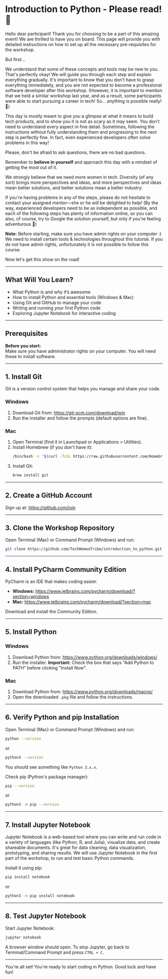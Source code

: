 # Introduction to Python - Please read! 🙂

Hello dear participant! Thank you for choosing to be a part of this amazing event! We are thrilled to have you on board.
This page will provide you with detailed instructions on how to set up all the necessary pre-requisites for the workshop.

But first...

We understand that some of these concepts and tools may be new to you. That's perfectly okay! We will guide you through each step and explain everything gradually. It's important to know that you don't have to grasp everything immediately, and you are not expected to become a professional software developer after this workshop.
(However, it is important to mention that we held a similar workshop last year, and as a result, some participants were able to start pursuing a career in tech! So... anything is possible really! 🚀)

This day is mostly meant to give you a glimpse at what it means to build tech products, and to show you it is not as scary as it may seem.
You don't need to understand every aspect in fine detail.
Sometimes, following the instructions without fully understanding them and progressing to the next step is perfectly fine. In fact, even experienced developers often solve problems in this way!

Please, don't be afraid to ask questions, there are no bad questions.

Remember to **believe in yourself** and approach this day with a mindset of getting the most out of it.

We strongly believe that we need more women in tech. Diversity (of any sort) brings more perspectives and ideas, and more perspectives and ideas mean better solutions, and better solutions mean a better industry.

If you're having problems in any of the steps, please do not hesitate to contact your assigned mentor—she or he will be delighted to help!
(By the way, experienced developers need to be as independent as possible, and each of the following steps has plenty of information online, so you can also, of course, try to Google the solution yourself, but only if you're feeling adventurous 🙂)

**Note:** Before starting, make sure you have admin rights on your computer :) We need to install certain tools & technologies throughout this tutorial. If you do not have admin rights, unfortunately it is not possible to follow this course.

Now let's get this show on the road!

---

## What Will You Learn?

- What Python is and why it’s awesome
- How to install Python and essential tools (Windows & Mac)
- Using Git and GitHub to manage your code
- Writing and running your first Python code
- Exploring Jupyter Notebook for interactive coding

---

## Prerequisites

**Before you start:**  
Make sure you have administrator rights on your computer. You will need these to install software.

---

## 1. Install Git

Git is a version control system that helps you manage and share your code.

### Windows

1. Download Git from: https://git-scm.com/download/win
2. Run the installer and follow the prompts (default options are fine).

### Mac

1. Open Terminal (find it in Launchpad or Applications > Utilities).
2. Install Homebrew (if you don't have it):
   ```sh
   /bin/bash -c "$(curl -fsSL https://raw.githubusercontent.com/Homebrew/install/HEAD/install.sh)"
   ```
3. Install Git:
   ```sh
   brew install git
   ```

---

## 2. Create a GitHub Account

Sign up at: https://github.com/join

---

## 3. Clone the Workshop Repository

Open Terminal (Mac) or Command Prompt (Windows) and run:

```sh
git clone https://github.com/TechWomenTribe/introduction_to_python.git
```

---

## 4. Install PyCharm Community Edition

PyCharm is an IDE that makes coding easier.

- **Windows:** https://www.jetbrains.com/pycharm/download/?section=windows
- **Mac:** https://www.jetbrains.com/pycharm/download/?section=mac

Download and install the Community Edition.

---

## 5. Install Python

### Windows

1. Download Python from: https://www.python.org/downloads/windows/
2. Run the installer.
   **Important:** Check the box that says "Add Python to PATH" before clicking "Install Now".

### Mac

1. Download Python from: https://www.python.org/downloads/macos/
2. Open the downloaded `.pkg` file and follow the instructions.

---

## 6. Verify Python and pip Installation

Open Terminal (Mac) or Command Prompt (Windows) and run:

```sh
python --version
```
or
```sh
python3 --version
```

You should see something like `Python 3.x.x`.

Check pip (Python's package manager):

```sh
pip --version
```
or
```sh
python3 -m pip --version
```

---

## 7. Install Jupyter Notebook

Jupyter Notebook is a web-based tool where you can write and run code in a variety of languages (like Python, R, and Julia), visualize data, and create shareable documents. It's great for data cleaning, data visualization, prototyping, and sharing results.
We will use Jupyter Notebook in the first part of the workshop, to run and test basic Python commands.

Install it using pip:

```sh
pip install notebook
```
or
```sh
python3 -m pip install notebook
```

---

## 8. Test Jupyter Notebook

Start Jupyter Notebook:

```sh
jupyter notebook
```

A browser window should open. To stop Jupyter, go back to Terminal/Command Prompt and press `CTRL + C`.

---

You're all set! You're ready to start coding in Python. Good luck and have fun!
